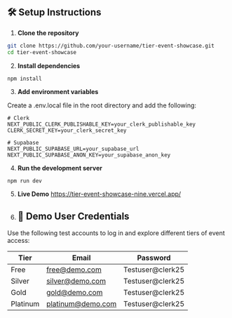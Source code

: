 ## 🛠️ Setup Instructions

1. **Clone the repository**

```bash
git clone https://github.com/your-username/tier-event-showcase.git
cd tier-event-showcase
```

2. **Install dependencies**
```bash
npm install
```

3. **Add environment variables**

Create a .env.local file in the root directory and add the following:
```
# Clerk
NEXT_PUBLIC_CLERK_PUBLISHABLE_KEY=your_clerk_publishable_key
CLERK_SECRET_KEY=your_clerk_secret_key

# Supabase
NEXT_PUBLIC_SUPABASE_URL=your_supabase_url
NEXT_PUBLIC_SUPABASE_ANON_KEY=your_supabase_anon_key
```

4. **Run the development server**
```
npm run dev
```

5. **Live Demo**
https://tier-event-showcase-nine.vercel.app/


6. ## 👤 Demo User Credentials
Use the following test accounts to log in and explore different tiers of event access:

| Tier      | Email                  | Password     |
|-----------|------------------------|--------------|
| Free      | free@demo.com          | Testuser@clerk25  |
| Silver    | silver@demo.com        | Testuser@clerk25  |
| Gold      | gold@demo.com          | Testuser@clerk25  |
| Platinum  | platinum@demo.com      | Testuser@clerk25  |



